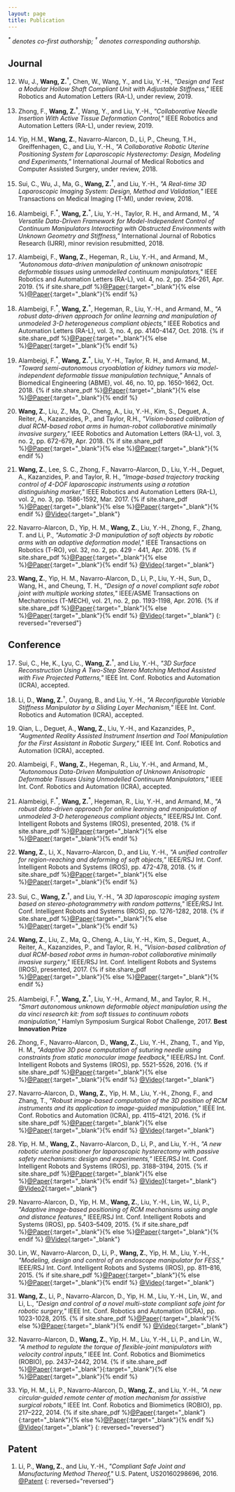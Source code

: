 ```yaml
---
layout: page
title: Publication
---
```


_<sup>\*</sup> denotes co-first authorship; <sup>&dagger;</sup> denotes corresponding authorship._

## Journal
12. Wu, J., **Wang, Z.**<sup>&dagger;</sup>, Chen, W., Wang, Y., and Liu, Y.-H., *"Design and Test a Modular Hollow Shaft Compliant Unit with Adjustable Stiffness,"* IEEE Robotics and Automation Letters (RA-L), under review, 2019.

11. Zhong, F., **Wang, Z.**<sup>&dagger;</sup>, Wang, Y., and Liu, Y.-H., *"Collaborative Needle Insertion With Active Tissue Deformation Control,"* IEEE Robotics and Automation Letters (RA-L), under review, 2019.

10. Yip, H.M., **Wang, Z.**, Navarro-Alarcon, D., Li, P., Cheung, T.H., Greiffenhagen, C., and Liu, Y.-H., *"A Collaborative Robotic Uterine Positioning System for Laparoscopic Hysterectomy: Design, Modeling and Experiments,"* International Journal of Medical Robotics and Computer Assisted Surgery, under review, 2018.

9. Sui, C., Wu, J., Ma, G., **Wang, Z.**<sup>&dagger;</sup>, and Liu, Y.-H., *"A Real-time 3D Laparoscopic Imaging System: Design, Method and Validation,"* IEEE Transactions on Medical Imaging (T-MI), under review, 2018.

8. Alambeigi, F.<sup>\*</sup>, **Wang, Z.**<sup>\*</sup>, Liu, Y.-H., Taylor, R. H., and Armand, M., *"A Versatile Data-Driven Framework for Model-Independent Control of Continuum Manipulators Interacting with Obstructed Environments with Unknown Geometry and Stiffness,"* International Journal of Robotics Research (IJRR), minor revision resubmitted, 2018.

7. Alambeigi, F., **Wang, Z.**, Hegeman, R., Liu, Y.-H., and Armand, M., *"Autonomous data-driven manipulation of unknown anisotropic deformable tissues using unmodelled continuum manipulators,"* IEEE Robotics and Automation Letters (RA-L), vol. 4, no. 2, pp. 254-261, Apr. 2019.
{% if site.share_pdf %}[@Paper]({{site.url}}/public/doc/ral_2019_auto.pdf){:target="_blank"}{% else %}[@Paper](https://ieeexplore.ieee.org/document/8584049){:target="_blank"}{% endif %}

6. Alambeigi, F.<sup>\*</sup>, **Wang, Z.**<sup>\*</sup>, Hegeman, R., Liu, Y.-H., and Armand, M., *"A robust data-driven approach for online learning and manipulation of unmodeled 3-D heterogeneous compliant objects,"* IEEE Robotics and Automation Letters (RA-L), vol. 3, no. 4, pp. 4140-4147, Oct. 2018.
{% if site.share_pdf %}[@Paper]({{site.url}}/public/doc/ral_2018.pdf){:target="_blank"}{% else %}[@Paper](http://ieeexplore.ieee.org/document/8425628/){:target="_blank"}{% endif %}

5. Alambeigi, F.<sup>\*</sup>, **Wang, Z.**<sup>\*</sup>, Liu, Y.-H., Taylor, R. H., and Armand, M., *"Toward semi-autonomous cryoablation of kidney tumors via model-independent deformable tissue manipulation technique,"* Annals of Biomedical Engineering (ABME), vol. 46, no. 10, pp. 1650-1662, Oct. 2018.
{% if site.share_pdf %}[@Paper]({{site.url}}/public/doc/abme_2018.pdf){:target="_blank"}{% else %}[@Paper](https://rdcu.be/01un){:target="_blank"}{% endif %}

4. **Wang, Z.**, Liu, Z., Ma, Q., Cheng, A., Liu, Y.-H., Kim, S., Deguet, A., Reiter, A., Kazanzides, P., and Taylor, R.H., *"Vision-based calibration of dual RCM-based robot arms in human-robot collaborative minimally invasive surgery,"* IEEE Robotics and Automation Letters (RA-L), vol. 3, no. 2, pp. 672-679, Apr. 2018.
{% if site.share_pdf %}[@Paper]({{site.url}}/public/doc/ral_2017.pdf){:target="_blank"}{% else %}[@Paper](http://ieeexplore.ieee.org/document/8004522/){:target="_blank"}{% endif %}

3. **Wang, Z.**, Lee, S. C., Zhong, F., Navarro-Alarcon, D., Liu, Y.-H., Deguet, A., Kazanzides, P. and Taylor, R. H., *"Image-based trajectory tracking control of 4-DOF laparoscopic instruments using a rotation distinguishing marker,"* IEEE Robotics and Automation Letters (RA-L), vol. 2, no. 3, pp. 1586-1592, Mar. 2017.
{% if site.share_pdf %}[@Paper]({{site.url}}/public/doc/ral_2016.pdf){:target="_blank"}{% else %}[@Paper](http://ieeexplore.ieee.org/document/7867766/){:target="_blank"}{% endif %}
[@Video](https://youtu.be/XdtcIpcR46k){:target="_blank"}

2. Navarro-Alarcon, D., Yip, H. M., **Wang, Z.**, Liu, Y.-H., Zhong, F., Zhang, T. and Li, P., *"Automatic 3-D manipulation of soft objects by robotic arms with an adaptive deformation model,"* IEEE Transactions on Robotics (T-RO), vol. 32, no. 2, pp. 429 - 441, Apr. 2016.
{% if site.share_pdf %}[@Paper]({{site.url}}/public/doc/tro_2016_david.pdf){:target="_blank"}{% else %}[@Paper](http://ieeexplore.ieee.org/document/7429768/){:target="_blank"}{% endif %}
[@Video](http://www.mae.cuhk.edu.hk/~dnavarro/videos/TRO_2015.mp4){:target="_blank"}

1. **Wang, Z.**, Yip, H. M., Navarro-Alarcon, D., Li, P., Liu, Y.-H., Sun, D., Wang, H., and Cheung, T. H., *"Design of a novel compliant safe robot joint with multiple working states,"* IEEE/ASME Transactions on Mechatronics (T-MECH), vol. 21, no. 2, pp. 1193-1198, Apr. 2016.
{% if site.share_pdf %}[@Paper]({{site.url}}/public/doc/tmech_2016.pdf){:target="_blank"}{% else %}[@Paper](http://ieeexplore.ieee.org/document/7328739/){:target="_blank"}{% endif %}
[@Video](https://youtu.be/s71-E0mb-iM){:target="_blank"}
{: reversed="reversed"}

## Conference
17. Sui, C., He, K., Lyu, C., **Wang, Z.**<sup>&dagger;</sup>, and Liu, Y.-H., *"3D Surface Reconstruction Using A Two-Step Stereo Matching Method Assisted with Five Projected Patterns,"* IEEE Int. Conf. Robotics and Automation (ICRA), accepted.

16. Li, D., **Wang, Z.**<sup>&dagger;</sup>, Ouyang, B., and Liu, Y.-H., *"A Reconfigurable Variable Stiffness Manipulator by a Sliding Layer Mechanism,"* IEEE Int. Conf. Robotics and Automation (ICRA), accepted.

15. Qian, L., Deguet, A., **Wang, Z.**, Liu, Y.-H., and Kazanzides, P., *"Augmented Reality Assisted Instrument Insertion and Tool Manipulation for the First Assistant in Robotic Surgery,"* IEEE Int. Conf. Robotics and Automation (ICRA), accepted.

14. Alambeigi, F., **Wang, Z.**, Hegeman, R., Liu, Y.-H., and Armand, M., *"Autonomous Data-Driven Manipulation of Unknown Anisotropic Deformable  Tissues Using Unmodelled Continuum Manipulators,"* IEEE Int. Conf. Robotics and Automation (ICRA), accepted.

13. Alambeigi, F.<sup>\*</sup>, **Wang, Z.**<sup>\*</sup>, Hegeman, R., Liu, Y.-H., and Armand, M., *"A robust data-driven approach for online learning and manipulation of unmodeled 3-D heterogeneous compliant objects,"* IEEE/RSJ Int. Conf. Intelligent Robots and Systems (IROS), presented, 2018.
{% if site.share_pdf %}[@Paper]({{site.url}}/public/doc/ral_2018.pdf){:target="_blank"}{% else %}[@Paper](http://ieeexplore.ieee.org/document/8425628/){:target="_blank"}{% endif %}

12. **Wang, Z.**, Li, X., Navarro-Alarcon, D., and Liu, Y.-H., *"A unified controller for region-reaching and deforming of soft objects,"* IEEE/RSJ Int. Conf. Intelligent Robots and Systems (IROS), pp. 472-478, 2018.
{% if site.share_pdf %}[@Paper]({{site.url}}/public/doc/iros_2018_a.pdf){:target="_blank"}{% else %}[@Paper](http://ieeexplore.ieee.org/document/8593543/){:target="_blank"}{% endif %}

11. Sui, C., **Wang, Z.**<sup>&dagger;</sup>, and Liu, Y.-H., *"A 3D laparoscopic imaging system based on stereo-photogrammetry with random patterns,"* IEEE/RSJ Int. Conf. Intelligent Robots and Systems (IROS), pp. 1276-1282, 2018.
{% if site.share_pdf %}[@Paper]({{site.url}}/public/doc/iros_2018_lapa.pdf){:target="_blank"}{% else %}[@Paper](http://ieeexplore.ieee.org/document/8593733/){:target="_blank"}{% endif %}

10. **Wang, Z.**, Liu, Z., Ma, Q., Cheng, A., Liu, Y.-H., Kim, S., Deguet, A., Reiter, A., Kazanzides, P., and Taylor, R. H., *"Vision-based calibration of dual RCM-based robot arms in human-robot collaborative minimally invasive surgery,"* IEEE/RSJ Int. Conf. Intelligent Robots and Systems (IROS), presented, 2017.
{% if site.share_pdf %}[@Paper]({{site.url}}/public/doc/ral_2017.pdf){:target="_blank"}{% else %}[@Paper](http://ieeexplore.ieee.org/document/8004522/){:target="_blank"}{% endif %}

9. Alambeigi, F.<sup>\*</sup>, **Wang, Z.**<sup>\*</sup>, Liu, Y.-H., Armand, M., and Taylor, R. H., *"Smart autonomous unknown deformable object manipulation using the da vinci research kit: from soft tissues to continuum robots manipulation,"* Hamlyn Symposium Surgical Robot Challenge, 2017. **Best Innovation Prize**

8. Zhong, F., Navarro-Alarcon, D., **Wang, Z.**, Liu, Y.-H., Zhang, T., and Yip, H. M., *"Adaptive 3D pose computation of suturing needle using constraints from static monocular image feedback,"* IEEE/RSJ Int. Conf. Intelligent Robots and Systems (IROS), pp. 5521-5526, 2016.
{% if site.share_pdf %}[@Paper]({{site.url}}/public/doc/iros_2016_billy.pdf){:target="_blank"}{% else %}[@Paper](http://ieeexplore.ieee.org/document/7759812/){:target="_blank"}{% endif %}
[@Video](https://youtu.be/gHr99u_tZpw){:target="_blank"}

7. Navarro-Alarcon, D., **Wang, Z.**, Yip, H. M., Liu, Y.-H., Zhong, F., and Zhang, T., *"Robust image-based computation of the 3D position of RCM instruments and its application to image-guided manipulation,"* IEEE Int. Conf. Robotics and Automation (ICRA), pp. 4115–4121, 2016.
{% if site.share_pdf %}[@Paper]({{site.url}}/public/doc/icra_2016_david.pdf){:target="_blank"}{% else %}[@Paper](http://ieeexplore.ieee.org/document/7487603/){:target="_blank"}{% endif %}
[@Video](http://www.mae.cuhk.edu.hk/~dnavarro/videos/ICRA_2016.mp4){:target="_blank"}

6. Yip, H. M., **Wang, Z.**, Navarro-Alarcon, D., Li, P., and Liu, Y.-H., *"A new robotic uterine positioner for laparoscopic hysterectomy with passive safety mechanisms: design and experiments,"* IEEE/RSJ Int. Conf. Intelligent Robots and Systems (IROS), pp. 3188–3194, 2015.
{% if site.share_pdf %}[@Paper]({{site.url}}/public/doc/iros_2015_tiffany.pdf){:target="_blank"}{% else %}[@Paper](http://ieeexplore.ieee.org/document/7353819/){:target="_blank"}{% endif %}
[@Video1](http://www.mae.cuhk.edu.hk/~dnavarro/videos/uterus_manipulator_1.mp4){:target="_blank"}
[@Video2](http://www.mae.cuhk.edu.hk/~dnavarro/videos/hysterectomy_exp_2016.mp4){:target="_blank"}

5. Navarro-Alarcon, D., Yip, H. M., **Wang, Z.**, Liu, Y.-H., Lin, W., Li, P., *"Adaptive image-based positioning of RCM mechanisms using angle and distance features,"* IEEE/RSJ Int. Conf. Intelligent Robots and Systems (IROS), pp. 5403–5409, 2015.
{% if site.share_pdf %}[@Paper]({{site.url}}/public/doc/iros_2015_david.pdf){:target="_blank"}{% else %}[@Paper](http://ieeexplore.ieee.org/document/7354141/){:target="_blank"}{% endif %}
[@Video](http://www.mae.cuhk.edu.hk/~dnavarro/videos/IROS_2015_A.mp4){:target="_blank"}

4. Lin, W., Navarro-Alarcon, D., Li, P., **Wang, Z.**, Yip, H. M., Liu, Y.-H., *"Modeling, design and control of an endoscope manipulator for FESS,"* IEEE/RSJ Int. Conf. Intelligent Robots and Systems (IROS), pp. 811–816, 2015.
{% if site.share_pdf %}[@Paper]({{site.url}}/public/doc/iros_2015_wylin.pdf){:target="_blank"}{% else %}[@Paper](http://ieeexplore.ieee.org/document/7353465/){:target="_blank"}{% endif %}
[@Video](http://www.mae.cuhk.edu.hk/~dnavarro/videos/imu.mp4){:target="_blank"}

3. **Wang, Z.**, Li, P., Navarro-Alarcon, D., Yip, H. M., Liu, Y.-H., Lin, W., and Li, L., *"Design and control of a novel multi-state compliant safe joint for robotic surgery,"* IEEE Int. Conf. Robotics and Automation (ICRA), pp. 1023-1028, 2015.
{% if site.share_pdf %}[@Paper]({{site.url}}/public/doc/icra_2015.pdf){:target="_blank"}{% else %}[@Paper](http://ieeexplore.ieee.org/document/7139302/){:target="_blank"}{% endif %}
[@Video](https://youtu.be/s71-E0mb-iM){:target="_blank"}

2. Navarro-Alarcon, D., **Wang, Z.**, Yip, H. M., Liu, Y.-H., Li, P., and Lin, W., *"A method to regulate the torque of flexible-joint manipulators with velocity control inputs,"* IEEE Int. Conf. Robotics and Biomimetics (ROBIO), pp. 2437–2442, 2014.
{% if site.share_pdf %}[@Paper]({{site.url}}/public/doc/robio_2014_david.pdf){:target="_blank"}{:target="_blank"}{% else %}[@Paper](http://ieeexplore.ieee.org/document/7090705/){:target="_blank"}{% endif %}

1. Yip, H. M., Li, P., Navarro-Alarcon, D., **Wang, Z.**, and Liu, Y.-H., *"A new circular-guided remote center of motion mechanism for assistive surgical robots,"* IEEE Int. Conf. Robotics and Biomimetics (ROBIO), pp. 217–222, 2014.
{% if site.share_pdf %}[@Paper]({{site.url}}/public/doc/robio_2014_tiffany.pdf){:target="_blank"}{:target="_blank"}{% else %}[@Paper](http://ieeexplore.ieee.org/document/7090333/){:target="_blank"}{% endif %}
[@Video](http://www.mae.cuhk.edu.hk/~dnavarro/videos/uterus_manipulator_1.mp4){:target="_blank"}
{: reversed="reversed"}

<!-- * Lu, Y., Liu, Y.-H., **Wang, Z.** and Zheng, F., *"Lens-free and portable quantitative phase microscope using a dual-pinhole aperture,"* IEEE Int. Symp. Optomechatronic Technologies (ISOT), pp. 04002 p1-p4, 2015.
{% if site.share_pdf %}[@Paper]({{site.url}}/public/doc/isot_2015_yjlu.pdf){:target="_blank"}{% else %}[@Paper](http://www.matec-conferences.org/articles/matecconf/pdf/2015/13/matecconf_isot2015_04002.pdf){:target="_blank"}{% endif %} -->

<!-- 14. Zhong, F., **Wang, Z.**<sup>&dagger;</sup>, and Liu, Y.-H., *"FESS,"* International Journal of Medical Robotics and Computer Assisted Surgery, under review, 2019. -->

<!-- 13. Sui, C., He, K., Lyu, C., **Wang, Z.**<sup>&dagger;</sup>, and Liu, Y.-H., *"Active Stereo 3D Surface Measurement Using Multi-step Matching,"* Optics Express (OE), under review, 2019. -->

<!-- 18. Li, X., **Wang, Z.**, and Liu, Y.-H., *"Sequential Robotic Manipulation for Active Shape Control of Deformable Linear Objects with Unknown Deformation Models,"* IEEE Int. Conf. Robotics and Automation (ICRA), under review. -->

<!-- 14. Yang, B., Chen, W., Mao, J., Lu, Y., **Wang, Z.**, Wang, H., Liu, Y.-H., *"Adaptive Region-based Field of View Control of Laparoscopes with RIVP-RCM Constraints,"* IEEE Int. Conf. Robotics and Automation (ICRA), under review. -->

## Patent
<!-- 2. Sui, C, Liu, Y.-H., and **Wang, Z.**, *"Systems and Methods for 3D Laparoscope Surface Reconstruction,"* U.S. Non-Provisional Patent, 2019. -->

1. Li, P., **Wang, Z.**, and Liu, Y.-H., *"Compliant Safe Joint and Manufacturing Method Thereof,"* U.S. Patent, US20160298696, 2016.
[@Patent](https://www.google.com/patents/US20160298696)
{: reversed="reversed"}
